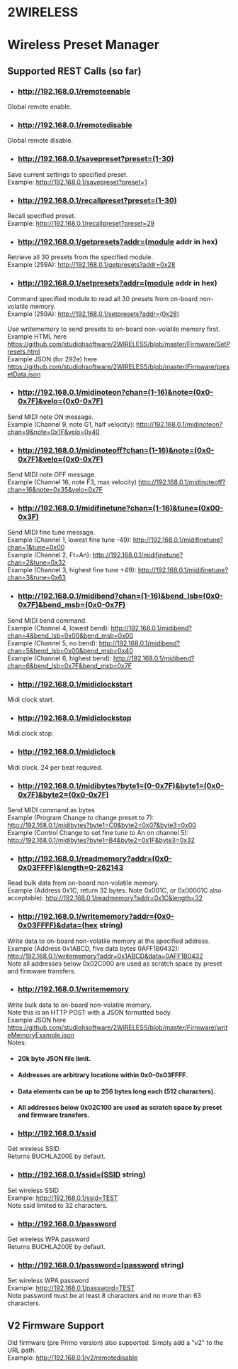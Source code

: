 # 2WIRELESS
# Wireless Preset Manager
## Supported REST Calls (so far)
- ### http://192.168.0.1/remoteenable
Global remote enable.
- ### http://192.168.0.1/remotedisable
Global remote disable.
- ### http://192.168.0.1/savepreset?preset=(1-30)
Save current settings to specified preset.<br/>
Example: http://192.168.0.1/savepreset?preset=1
- ### http://192.168.0.1/recallpreset?preset=(1-30)
Recall specified preset.<br/>
Example: http://192.168.0.1/recallpreset?preset=29
- ### http://192.168.0.1/getpresets?addr=(module addr in hex)
Retrieve all 30 presets from the specified module.<br/>
Example (259A): http://192.168.0.1/getpresets?addr=0x28
- ### http://192.168.0.1/setpresets?addr=(module addr in hex)
Command specified module to read all 30 presets from on-board non-volatile memory.<br/>
Example (259A): http://192.168.0.1/setpresets?addr=(0x28) <br/> </br>
Use writememory to send presets to on-board non-volatile memory first.
Example HTML here https://github.com/studiohsoftware/2WIRELESS/blob/master/Firmware/SetPresets.html <br/>
Example JSON (for 292e) here https://github.com/studiohsoftware/2WIRELESS/blob/master/Firmware/presetData.json <br/>
- ### http://192.168.0.1/midinoteon?chan=(1-16)&note=(0x0-0x7F)&velo=(0x0-0x7F)
Send MIDI note ON message.<br/> 
Example (Channel 9, note G1, half velocity): http://192.168.0.1/midinoteon?chan=9&note=0x1F&velo=0x40
- ### http://192.168.0.1/midinoteoff?chan=(1-16)&note=(0x0-0x7F)&velo=(0x0-0x7F)
Send MIDI note OFF message.<br/>
Example (Channel 16, note F3, max velocity) http://192.168.0.1/midinoteoff?chan=16&note=0x35&velo=0x7F
- ### http://192.168.0.1/midifinetune?chan=(1-16)&tune=(0x00-0x3F)
Send MIDI fine tune message. <br/>
Example (Channel 1, lowest fine tune -49): http://192.168.0.1/midifinetune?chan=1&tune=0x00<br/>
Example (Channel 2, Ft=An): http://192.168.0.1/midifinetune?chan=2&tune=0x32<br/>
Example (Channel 3, highest fine tune +49): http://192.168.0.1/midifinetune?chan=3&tune=0x63<br/>
- ### http://192.168.0.1/midibend?chan=(1-16)&bend_lsb=(0x0-0x7F)&bend_msb=(0x0-0x7F)
Send MIDI bend command.<br/>
Example (Channel 4, lowest bend): http://192.168.0.1/midibend?chan=4&bend_lsb=0x00&bend_msb=0x00<br/>
Example (Channel 5, no bend): http://192.168.0.1/midibend?chan=5&bend_lsb=0x00&bend_msb=0x40<br/>
Example (Channel 6, highest bend): http://192.168.0.1/midibend?chan=6&bend_lsb=0x7F&bend_msb=0x7F
- ### http://192.168.0.1/midiclockstart
Midi clock start.
- ### http://192.168.0.1/midiclockstop
Midi clock stop.
- ### http://192.168.0.1/midiclock
Midi clock. 24 per beat required.
- ### http://192.168.0.1/midibytes?byte1=(0-0x7F)&byte1=(0x0-0x7F)&byte2=(0x0-0x7F)
Send MIDI command as bytes<br/>
Example (Program Change to change preset to 7):</br>
 http://192.168.0.1/midibytes?byte1=C0&byte2=0x07&byte3=0x00<br/>
Example (Control Change to set fine tune to An on channel 5): </br>
http://192.168.0.1/midibytes?byte1=B4&byte2=0x1F&byte3=0x32<br/>
- ### http://192.168.0.1/readmemory?addr=(0x0-0x03FFFF)&length=0-262143
Read bulk data from on-board non-volatile memory.<br/>
Example (Address 0x1C, return 32 bytes. Note 0x001C, or 0x00001C also acceptable): http://192.168.0.1/readmemory?addr=0x1C&length=32
- ### http://192.168.0.1/writememory?addr=(0x0-0x03FFFF)&data=(hex string)
Write data to on-board non-volatile memory at the specified address.<br/>
Example (Address 0x1ABCD, five data bytes 0AFF1B0432): http://192.168.0.1/writememory?addr=0x1ABCD&data=0AFF1B0432<br/>
Note all addresses below 0x02C000 are used as scratch space by preset and firmware transfers. 
- ### http://192.168.0.1/writememory
Write bulk data to on-board non-volatile memory.<br/>
Note this is an HTTP POST with a JSON formatted body.<br/> 
Example JSON here https://github.com/studiohsoftware/2WIRELESS/blob/master/Firmware/writeMemoryExample.json<br/>
Notes:
- #### 20k byte JSON file limit.
- #### Addresses are arbitrary locations within 0x0-0x03FFFF.
- #### Data elements can be up to 256 bytes long each (512 characters).
- #### All addresses below 0x02C100 are used as scratch space by preset and firmware transfers. 
- ### http://192.168.0.1/ssid
Get wireless SSID<br/>
Returns BUCHLA200E by default.
- ### http://192.168.0.1/ssid=(SSID string)
Set wireless SSID<br/>
Example: http://192.168.0.1/ssid=TEST<br/>
Note ssid limited to 32 characters. 
- ### http://192.168.0.1/password
Get wireless WPA password<br/>
Returns BUCHLA200E by default.
- ### http://192.168.0.1/password=(password string)
Set wireless WPA password<br/>
Example: http://192.168.0.1/password=TEST<br/>
Note password must be at least 8 characters and no more than 63 characters.
## V2 Firmware Support
Old firmware (pre Primo version) also supported. Simply add a "v2" to the URL path. <br/>
Example: http://192.168.0.1/v2/remotedisable<br/>
